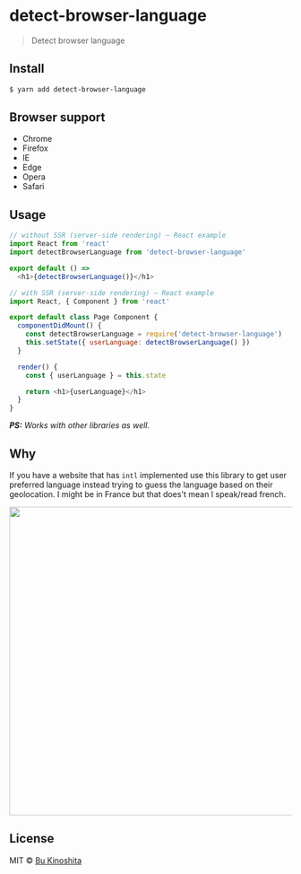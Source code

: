 # detect-browser-language

> Detect browser language


## Install

```bash
$ yarn add detect-browser-language
```


## Browser support

- Chrome
- Firefox
- IE
- Edge
- Opera
- Safari


## Usage

```js
// without SSR (server-side rendering) — React example
import React from 'react'
import detectBrowserLanguage from 'detect-browser-language'

export default () =>
  <h1>{detectBrowserLanguage()}</h1>
```

```js
// with SSR (server-side rendering) — React example
import React, { Component } from 'react'

export default class Page Component {
  componentDidMount() {
    const detectBrowserLanguage = require('detect-browser-language')
    this.setState({ userLanguage: detectBrowserLanguage() })
  }

  render() {
    const { userLanguage } = this.state

    return <h1>{userLanguage}</h1>
  }
}
```

_**PS:** Works with other libraries as well._


## Why

If you have a website that has `intl` implemented use this library to get user preferred language instead trying to guess the language based on their geolocation. I might be in France but that does't mean I speak/read french.

<img src="/sindres-is-cool.png" alt="" width="550">


## License

MIT © [Bu Kinoshita](https://bukinoshita.io)
